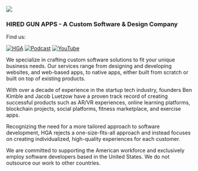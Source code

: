 <img align="center" src="https://hga-1.sfo3.cdn.digitaloceanspaces.com/hga-share/HGA-Banner.png"/>

### HIRED GUN APPS - A Custom Software & Design Company

Find us:

[![HGA](https://img.shields.io/badge/Hired_Gun_Apps-%2392b7b7.svg?style=for-the-badge)](https://elixirmentor.com/)
[![Podcast](https://img.shields.io/badge/Podcast-%23ca5248.svg?style=for-the-badge&logo=PodcastIndex&logoColor=white)](https://hiredgunapps.com/podcast)
[![YouTube](https://img.shields.io/youtube/channel/subscribers/UCHFwIp7ZMXqk_FKH08f67pA?style=for-the-badge&logo=YouTube&label=YouTube&color=FF0000)](https://www.youtube.com/@bigappenergy)


We specialize in crafting custom software solutions to fit your unique business needs. Our services range from designing and developing websites, and web-based apps, to native apps, either built from scratch or built on top of existing products.

With over a decade of experience in the startup tech industry, founders Ben Kimble and Jacob Luetzow have a proven track record of creating successful products such as AR/VR experiences, online learning platforms, blockchain projects, social platforms, fitness marketplace, and exercise apps.

Recognizing the need for a more tailored approach to software development, HGA rejects a one-size-fits-all approach and instead focuses on creating individualized, high-quality experiences for each customer.

We are committed to supporting the American workforce and exclusively employ software developers based in the United States. We do not outsource our work to other countries.







